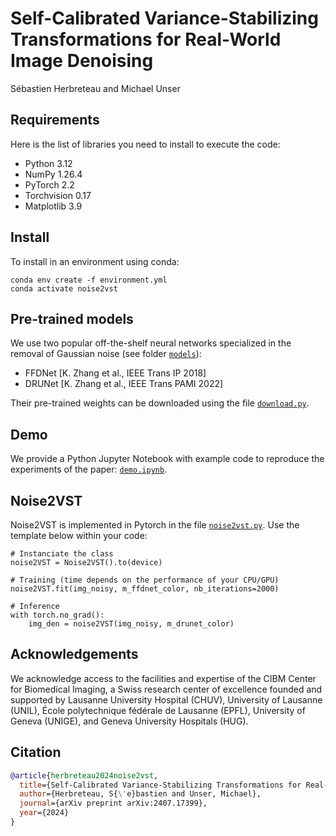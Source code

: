 # Self-Calibrated Variance-Stabilizing Transformations for Real-World Image Denoising 
Sébastien Herbreteau and Michael Unser

## Requirements

Here is the list of libraries you need to install to execute the code:
* Python 3.12
* NumPy 1.26.4
* PyTorch 2.2
* Torchvision 0.17
* Matplotlib 3.9

## Install

To install in an environment using conda:

```
conda env create -f environment.yml
conda activate noise2vst
```

## Pre-trained models

We use two popular off-the-shelf neural networks specialized in the removal of Gaussian noise (see folder [`models`](models/)):
* FFDNet [K. Zhang et al., IEEE Trans IP 2018]
* DRUNet [K. Zhang et al., IEEE Trans PAMI 2022]

Their pre-trained weights can be downloaded using the file [`download.py`](pretrained_weights/download.py).

## Demo

We provide a Python Jupyter Notebook with example code to reproduce the experiments of the paper: [`demo.ipynb`](demo.ipynb).

## Noise2VST

Noise2VST is implemented in Pytorch in the file [`noise2vst.py`](models/noise2vst.py). Use the template below within your code:

```
# Instanciate the class
noise2VST = Noise2VST().to(device)

# Training (time depends on the performance of your CPU/GPU)
noise2VST.fit(img_noisy, m_ffdnet_color, nb_iterations=2000)

# Inference
with torch.no_grad():
    img_den = noise2VST(img_noisy, m_drunet_color)
```

## Acknowledgements

We acknowledge access to the facilities and expertise of the CIBM Center for Biomedical Imaging, a Swiss research center of excellence founded and supported by Lausanne University Hospital (CHUV), University of Lausanne (UNIL), École polytechnique fédérale de Lausanne (EPFL), University of Geneva (UNIGE), and Geneva University Hospitals (HUG).

## Citation
```BibTex
@article{herbreteau2024noise2vst,
  title={Self-Calibrated Variance-Stabilizing Transformations for Real-World Image Denoising},
  author={Herbreteau, S{\'e}bastien and Unser, Michael},
  journal={arXiv preprint arXiv:2407.17399},
  year={2024}
}
```
